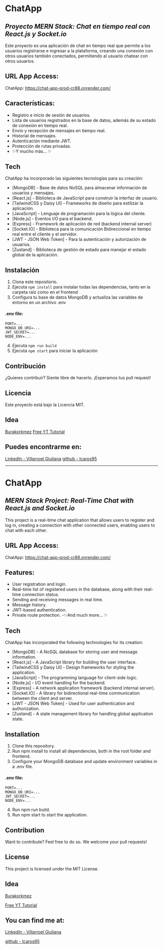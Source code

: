 # ChatApp
## _Proyecto MERN Stack: Chat en tiempo real con React.js y Socket.io_

Este proyecto es una aplicación de chat en tiempo real que permite a los usuarios registrarse e ingresar a la plataforma, creando una conexión con otros usuarios también conectados, permitiendo al usuario chatear con otros usuarios.

## URL App Access:
ChatApp: https://chat-app-prod-cr88.onrender.com/

## Características:
- Registro e inicio de sesión de usuarios.
- Lista de usuarios registrados en la base de datos, además de su estado de conexión en tiempo real.
- Envío y recepción de mensajes en tiempo real.
- Historial de mensajes.
- Autenticación mediante JWT.
- Protección de rutas privadas.
- ✨Y mucho más... ✨

## Tech

ChatApp ha incorporado las siguientes tecnologías para su creación:

- [MongoDB] - Base de datos NoSQL para almacenar información de usuarios y mensajes.
- [React.js] - Biblioteca de JavaScript para construir la interfaz de usuario.
- [TailwindCSS y Daisy UI] - Frameworks de diseño para estilizar la aplicación.
- [JavaScript] - Lenguaje de programación para la lógica del cliente.
- [Node.js] - Eventos I/O para el backend.
- [Express] - Framework de aplicación de red (backend internal server)
- [Socket.IO] - Biblioteca para la comunicación Bidireccional en tiempo real entre el cliente y el servidor.
- [JWT - JSON Web Token] - Para la autenticación y autorización de usuarios.
- [Zustand] - Biblioteca de gestión de estado para manejar el estado global de la aplicación.

## Instalación
1. Clona este repositorio.
2. Ejecuta ```npm install``` para instalar todas las dependencias, tanto en la carpeta raíz como en el frontend
3. Configura tu base de datos MongoDB y actualiza las variables de entorno en un archivo .env
#### .env file:
``` 
PORT=...
MONGO_DB_URI=...
JWT_SECRET=...
NODE_ENV=...
```
4. Ejecuta ```npm run build```
5. Ejecuta ```npm start``` para iniciar la aplicación

## Contribución

¿Quieres contribuir? Siente libre de hacerlo. ¡Esperamos tus pull request!

## Licencia

Este proyecto está bajo la Licencia MIT.

## Idea
[Burakorkmez](https://github.com/burakorkmez/mern-chat-app/tree/master?tab=readme-ov-file)
[Free YT Tutorial](https://youtu.be/HwCqsOis894?si=ySwRarmn6imiQ_Xz)

## Puedes encontrarme en:
[LinkedIn - Villarroel Giuliana](www.linkedin.com/in/giuliana-villarroel-67812627a)
[github - Icaros95](https://github.com/Icaros95)


___________________________________________________________________


# ChatApp
## _MERN Stack Project: Real-Time Chat with React.js and Socket.io_

This project is a real-time chat application that allows users to register and log in, creating a connection with other connected users, enabling users to chat with each other.

## URL App Access:
ChatApp: https://chat-app-prod-cr88.onrender.com/

## Features:
- User registration and login.
- Real-time list of registered users in the database, along with their real-time connection status.
- Sending and receiving messages in real time.
- Message history.
- JWT-based authentication.
- Private route protection.
-✨And much more… ✨

## Tech

ChatApp has incorporated the following technologies for its creation:

- [MongoDB] - A NoSQL database for storing user and message information.
- [React.js] - A JavaScript library for building the user interface.
- [TailwindCSS y Daisy UI] - Design frameworks for styling the application.
- [JavaScript] - The programming language for client-side logic.
- [Node.js] - I/O event handling for the backend.
- [Express] - A network application framework (backend internal server).
- [Socket.IO] - A library for bidirectional real-time communication between the client and server.
- [JWT - JSON Web Token] - Used for user authentication and authorization.
- [Zustand] -  A state management library for handling global application state.

## Installation
1. Clone this repository.
2. Run npm install to install all dependencies, both in the root folder and frontend.
3. Configure your MongoDB database and update environment variables in a .env file.
#### .env file:
``` 
PORT=...
MONGO_DB_URI=...
JWT_SECRET=...
NODE_ENV=...
```
4. Run npm run build.
5. Run npm start to start the application.

## Contribution

Want to contribute? Feel free to do so. We welcome your pull requests!

## License

This project is licensed under the MIT License.

## Idea
[Burakorkmez](https://github.com/burakorkmez/mern-chat-app/tree/master?tab=readme-ov-file)

[Free YT Tutorial](https://youtu.be/HwCqsOis894?si=ySwRarmn6imiQ_Xz)

## You can find me at:
[LinkedIn - Villarroel Giuliana](www.linkedin.com/in/giuliana-villarroel-67812627a)

[github - Icaros95](https://github.com/Icaros95)
